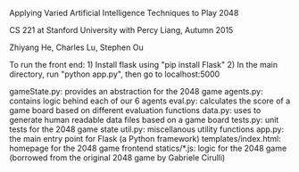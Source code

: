 Applying Varied Artificial Intelligence Techniques to Play 2048

CS 221 at Stanford University with Percy Liang, Autumn 2015

Zhiyang He, Charles Lu, Stephen Ou

To run the front end:
	1) Install flask using "pip install Flask"
	2) In the main directory, run "python app.py", then go to localhost:5000

gameState.py: provides an abstraction for the 2048 game
agents.py: contains logic behind each of our 6 agents
eval.py: calculates the score of a game board based on different evaluation functions
data.py: uses to generate human readable data files based on a game board
tests.py: unit tests for the 2048 game state
util.py: miscellanous utility functions
app.py: the main entry point for Flask (a Python framework)
templates/index.html: homepage for the 2048 game frontend
statics/*.js: logic for the 2048 game (borrowed from the original 2048 game by Gabriele Cirulli)
